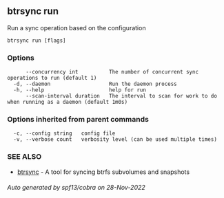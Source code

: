 ## btrsync run

Run a sync operation based on the configuration

```
btrsync run [flags]
```

### Options

```
      --concurrency int          The number of concurrent sync operations to run (default 1)
  -d, --daemon                   Run the daemon process
  -h, --help                     help for run
      --scan-interval duration   The interval to scan for work to do when running as a daemon (default 1m0s)
```

### Options inherited from parent commands

```
  -c, --config string   config file
  -v, --verbose count   verbosity level (can be used multiple times)
```

### SEE ALSO

* [btrsync](btrsync.md)	 - A tool for syncing btrfs subvolumes and snapshots

###### Auto generated by spf13/cobra on 28-Nov-2022
